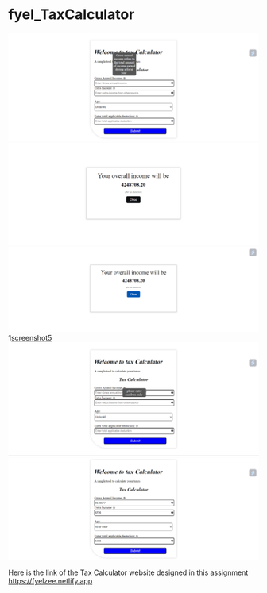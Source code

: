# fyel_TaxCalculator
![screenshot1](https://github.com/Jishan143/fyel_TaxCalculator/blob/main/Screenshot%205.png?raw=true)
![screenshot3](https://github.com/Jishan143/fyel_TaxCalculator/blob/main/Screenshot%203.png?raw=true)
![screenshot4](https://github.com/Jishan143/fyel_TaxCalculator/blob/main/Screenshot%204.png?raw=true)
1[screenshot5](https://github.com/Jishan143/fyel_TaxCalculator/blob/main/Screenshot%202.png?raw=true)
![screenshot6](https://github.com/Jishan143/fyel_TaxCalculator/blob/main/Screenshot%206.png?raw=true)
![screenshot](https://github.com/Jishan143/fyel_TaxCalculator/blob/main/Screenshot%202.png?raw=true)

Here is the link of the Tax Calculator website designed in this assignment https://fyelzee.netlify.app
